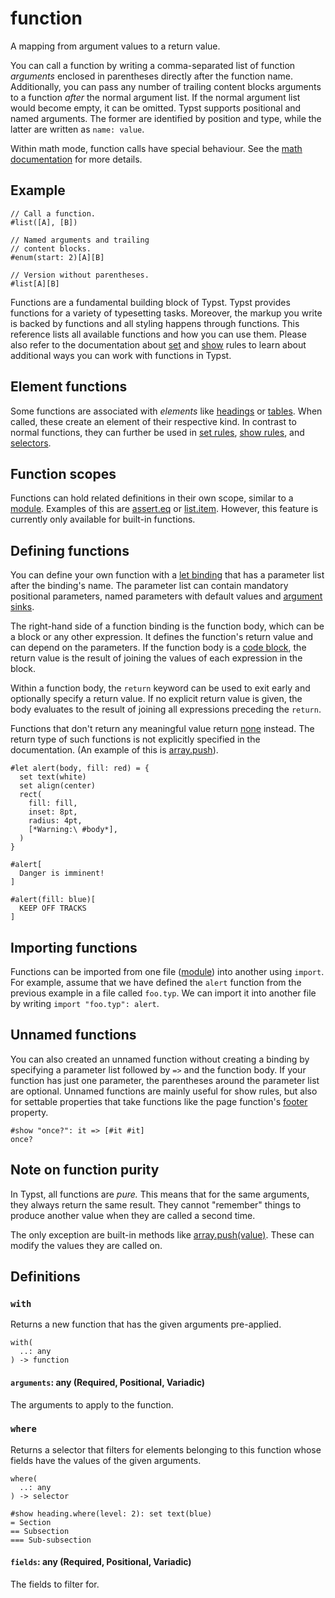 # function

A mapping from argument values to a return value.

You can call a function by writing a comma-separated list of function *arguments* enclosed in parentheses directly after the function name. Additionally, you can pass any number of trailing content blocks arguments to a function *after* the normal argument list. If the normal argument list would become empty, it can be omitted. Typst supports positional and named arguments. The former are identified by position and type, while the latter are written as `name: value`.

Within math mode, function calls have special behaviour. See the [math documentation](/docs/reference/math/) for more details.

## Example

```typst
// Call a function.
#list([A], [B])

// Named arguments and trailing
// content blocks.
#enum(start: 2)[A][B]

// Version without parentheses.
#list[A][B]
```

Functions are a fundamental building block of Typst. Typst provides functions for a variety of typesetting tasks. Moreover, the markup you write is backed by functions and all styling happens through functions. This reference lists all available functions and how you can use them. Please also refer to the documentation about [set](/docs/reference/styling/#set-rules) and [show](/docs/reference/styling/#show-rules) rules to learn about additional ways you can work with functions in Typst.

## Element functions

Some functions are associated with *elements* like [headings](/docs/reference/model/heading/) or [tables](/docs/reference/model/table/). When called, these create an element of their respective kind. In contrast to normal functions, they can further be used in [set rules](/docs/reference/styling/#set-rules), [show rules](/docs/reference/styling/#show-rules), and [selectors](/docs/reference/foundations/selector/).

## Function scopes

Functions can hold related definitions in their own scope, similar to a [module](/docs/reference/scripting/#modules). Examples of this are [assert.eq](/docs/reference/foundations/assert/#definitions-eq) or [list.item](/docs/reference/model/list/#definitions-item). However, this feature is currently only available for built-in functions.

## Defining functions

You can define your own function with a [let binding](/docs/reference/scripting/#bindings) that has a parameter list after the binding's name. The parameter list can contain mandatory positional parameters, named parameters with default values and [argument sinks](/docs/reference/foundations/arguments/).

The right-hand side of a function binding is the function body, which can be a block or any other expression. It defines the function's return value and can depend on the parameters. If the function body is a [code block](/docs/reference/scripting/#blocks), the return value is the result of joining the values of each expression in the block.

Within a function body, the `return` keyword can be used to exit early and optionally specify a return value. If no explicit return value is given, the body evaluates to the result of joining all expressions preceding the `return`.

Functions that don't return any meaningful value return [none](/docs/reference/foundations/none/) instead. The return type of such functions is not explicitly specified in the documentation. (An example of this is [array.push](/docs/reference/foundations/array/#definitions-push)).

```typst
#let alert(body, fill: red) = {
  set text(white)
  set align(center)
  rect(
    fill: fill,
    inset: 8pt,
    radius: 4pt,
    [*Warning:\ #body*],
  )
}

#alert[
  Danger is imminent!
]

#alert(fill: blue)[
  KEEP OFF TRACKS
]
```

## Importing functions

Functions can be imported from one file ([module](/docs/reference/scripting/#modules)) into another using `import`. For example, assume that we have defined the `alert` function from the previous example in a file called `foo.typ`. We can import it into another file by writing `import "foo.typ": alert`.

## Unnamed functions

You can also created an unnamed function without creating a binding by specifying a parameter list followed by `=>` and the function body. If your function has just one parameter, the parentheses around the parameter list are optional. Unnamed functions are mainly useful for show rules, but also for settable properties that take functions like the page function's [footer](/docs/reference/layout/page/#parameters-footer) property.

```typst
#show "once?": it => [#it #it]
once?
```

## Note on function purity

In Typst, all functions are *pure.* This means that for the same arguments, they always return the same result. They cannot "remember" things to produce another value when they are called a second time.

The only exception are built-in methods like [array.push(value)](/docs/reference/foundations/array/#definitions-push). These can modify the values they are called on.

## Definitions

### `with`

Returns a new function that has the given arguments pre-applied.

```
with(
  ..: any
) -> function
```

#### `arguments`: any (Required, Positional, Variadic)

The arguments to apply to the function.

### `where`

Returns a selector that filters for elements belonging to this function whose fields have the values of the given arguments.

```
where(
  ..: any
) -> selector
```

```typst
#show heading.where(level: 2): set text(blue)
= Section
== Subsection
=== Sub-subsection
```

#### `fields`: any (Required, Positional, Variadic)

The fields to filter for.
